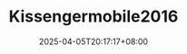 ---
title: 'Kissengermobile2016'
date: 2025-04-05T20:17:17+08:00
link: ""
buttonText: ""
picture: ""
authors: ""
journal: ""
abstract: ""
doi: ""
draft: true
---
